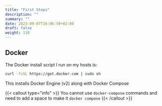```yaml
---
title: "First Steps"
description: ""
summary: ""
date: 2023-09-07T16:06:50+02:00
draft: false
weight: 110
---
```


## Docker
The Docker install script I run on my hosts is:

```bash
curl -fsSL https://get.docker.com | sudo sh
```

This installs Docker Engine (v2) along with Docker Compose

{{< callout type="info" >}} You cannot use `docker-compose` commands and need to add a space to make it `docker compose` {{< /callout >}}

